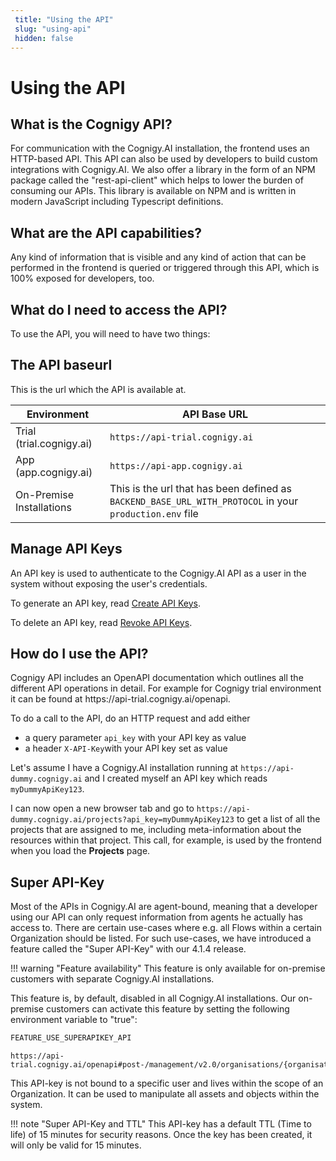 ```yaml
---
 title: "Using the API" 
 slug: "using-api" 
 hidden: false 
---
```

# Using the API

## What is the Cognigy API?

<div class="divider"></div>

For communication with the Cognigy.AI installation, the frontend uses an HTTP-based API.
This API can also be used by developers to build custom integrations with Cognigy.AI. We also offer a library in the form of an NPM package called the "rest-api-client" which helps to lower the burden of consuming our APIs. This library is available on NPM and is written in modern JavaScript including Typescript definitions.

## What are the API capabilities?

<div class="divider"></div>

Any kind of information that is visible and any kind of action that can be performed in the frontend is queried or triggered through this API, which is 100% exposed for developers, too. 

## What do I need to access the API?

<div class="divider"></div>

To use the API, you will need to have two things:

## The API baseurl

This is the url which the API is available at.

| Environment              | API Base URL                                                                                            |
|--------------------------|---------------------------------------------------------------------------------------------------------|
| Trial (trial.cognigy.ai) | `https://api-trial.cognigy.ai`                                                                          |
| App (app.cognigy.ai)     | `https://api-app.cognigy.ai`                                                                            |
| On-Premise Installations | This is the url that has been defined as `BACKEND_BASE_URL_WITH_PROTOCOL` in your `production.env` file | 


## Manage API Keys

An API key is used to authenticate to the Cognigy.AI API as a user in the system without exposing the user's credentials.

To generate an API key, read [Create API Keys](../tools/user-menu/my-profile.md#create-api-keys).

To delete an API key, read [Revoke API Keys](../tools/user-menu/my-profile.md#revoke-api-keys).

<div style="margin-bottom: 120px"/>

## How do I use the API?

<div class="divider"></div>
Cognigy API includes an OpenAPI documentation which outlines all the different API operations in detail. For example for Cognigy trial environment it can be found at https://api-trial.cognigy.ai/openapi.

To do a call to the API, do an HTTP request and add either
- a query parameter `api_key` with your API key as value
- a header `X-API-Key`with your API key set as value

Let's assume I have a Cognigy.AI installation running at `https://api-dummy.cognigy.ai` and I created myself an API key which reads `myDummyApiKey123`. 

I can now open a new browser tab and go to `https://api-dummy.cognigy.ai/projects?api_key=myDummyApiKey123` to get a list of all the projects that are assigned to me, including meta-information about the resources within that project.
This call, for example, is used by the frontend when you load the **Projects** page.

## Super API-Key

<div class="divider"></div>

Most of the APIs in Cognigy.AI are agent-bound, meaning that a developer using our API can only request information from agents he actually has access to. There are certain use-cases where e.g. all Flows within a certain Organization should be listed. For such use-cases, we have introduced a feature called the "Super API-Key" with our 4.1.4 release.

!!! warning "Feature availability"
    This feature is only available for on-premise customers with separate Cognigy.AI installations.

This feature is, by default, disabled in all Cognigy.AI installations. Our on-premise customers can activate this feature by setting the following environment variable to "true":

````JavaScript
FEATURE_USE_SUPERAPIKEY_API
````

````
https://api-trial.cognigy.ai/openapi#post-/management/v2.0/organisations/{organisationId}/apikeys
````

This API-key is not bound to a specific user and lives within the scope of an Organization. It can be used to manipulate all assets and objects within the system.

!!! note "Super API-Key and TTL"
    This API-key has a default TTL (Time to life) of 15 minutes for security reasons. Once the key has been created, it will only be valid for 15 minutes.
